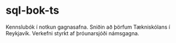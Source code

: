 sql-bok-ts
==========

Kennslubók í notkun gagnasafna. Sniðin að þörfum Tækniskólans í Reykjavík. Verkefni styrkt af þróunarsjóði námsgagna.
